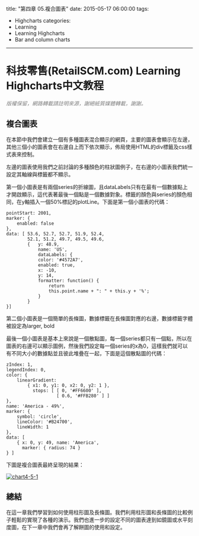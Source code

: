 title: "第四章 05.複合圖表"
date: 2015-05-17 06:00:00
tags:
  - Highcharts
categories:
  - Learning
  - Learning Highcharts
  - Bar and column charts
---

# 科技零售(RetailSCM.com) Learning Highcharts中文教程

_<span style="color: #808080;">版權保留，網路轉載請註明來源，謝絕紙質媒體轉載，謝謝。</span>_

## 複合圖表

在本節中我們會建立一個有多種圖表混合顯示的網頁，主要的圖表會顯示在左邊，其他三個小的圖表會在右邊自上而下依次顯示，佈局使用HTML的div標籤及css樣式表來控制。

左邊的圖表使用我們之前討論的多種顏色的柱狀圖例子，在右邊的小圖表我們統一設定其軸線與標籤都不顯示。

第一個小圖表是有兩個series的折線圖，且dataLabels只有在最有一個數據點上才開啟顯示，這代表著最後一個點是一個數據對象。標籤的顏色與series的顏色相同，在y軸插入一個50%標記的plotLine。下面是第一個小圖表的代碼：

<!--more-->

    pointStart: 2001,
    marker: {
        enabled: false
    },
    data: [ 53.6, 52.7, 52.7, 51.9, 52.4,
            52.1, 51.2, 49.7, 49.5, 49.6,
            {   y: 48.9,
                name: 'US',
                dataLabels: {
                color: '#4572A7',
                enabled: true,
                x: -10,
                y: 14,
                formatter: function() {
                    return
                    this.point.name + ": " + this.y + '%';
                }
            }
    }]

第二個小圖表是一個簡單的長條圖，數據標籤在長條圖對應的右邊，數據標籤字體被設定為larger, bold

最後一個小圖表是基本上來說是一個散點圖，每一個series都只有一個點，所以在圖表的右邊可以顯示圖例，然後我們設定每一個series的x為0，這樣我們就可以有不同大小的數據點並且彼此堆疊在一起，下面是這個散點圖的代碼：

    zIndex: 1,
    legendIndex: 0,
    color: {
        linearGradient:
            { x1: 0, y1: 0, x2: 0, y2: 1 },
              stops: [ [ 0, '#FF6600' ],
                       [ 0.6, '#FFB280' ] ]
    },
    name: 'America - 49%',
    marker: {
        symbol: 'circle',
        lineColor: '#B24700',
        lineWidth: 1
    },
    data: [
        { x: 0, y: 49, name: 'America',
          marker: { radius: 74 }
    } ]

下圖是複合圖表最終呈現的結果：

[![chart4-5-1](/images/learning_highcharts/chart4-5-1.jpg)](/images/learning_highcharts/chart4-5-1.jpg)

## 總結

在這一章我們學習到如何使用柱形圖及長條圖。我們利用柱形圖和長條圖的比較例子輕鬆的實現了各種的演示。我們也進一步的設定不同的圖表達到如鏡圖或水平刻度圖，在下一章中我們會再了解餅圖的使用和設定。